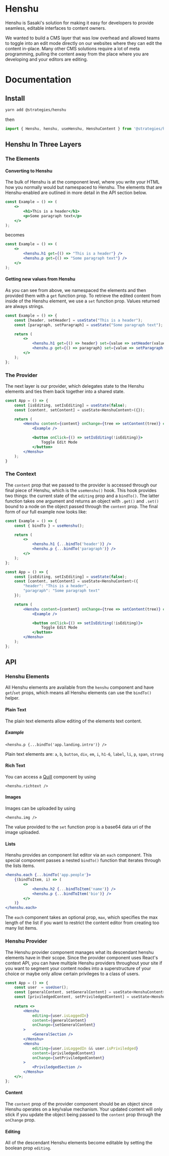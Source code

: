 # Henshu
Henshu is Sasaki's solution for making it easy for developers to provide seamless, editable interfaces to content owners.

We wanted to build a CMS layer that was low overhead and allowed teams to toggle into an edit mode directly on our websites where they can edit the content in-place. Many other CMS solutions require a lot of meta programming, pulling the content away from the place where you are developing and your editors are editing. 


# Documentation

## Install
```sh
yarn add @strategies/henshu
```

then

```js
import { Henshu, henshu, useHenshu, HenshuContent } from '@strategies/henshu';
```

## Henshu In Three Layers

### The Elements
#### Converting to Henshu

The bulk of Henshu is at the component level, where you write your HTML how you normally would but namespaced to Henshu. The 
elements that are Henshu-enabled are outlined in more detail in the API section below.
```jsx
const Example = () => (
    <>
        <h1>This is a header</h1>
        <p>Some paragraph text</p>
    </>
);
```
becomes

```jsx
const Example = () => (
    <>
        <henshu.h1 get={() => "This is a header"} />
        <henshu.p get={() => "Some paragraph text"} />
    </>
);
```

#### Getting new values from Henshu

As you can see from above, we namespaced the elements and then provided them with a `get` function prop. To retrieve the edited
content from inside of the Henshu element, we use a `set` function prop. Values returned are always strings.
```jsx
const Example = () => {
    const [header, setHeader] = useState("This is a header");
    const [paragraph, setParagraph] = useState("Some paragraph text");

    return (
        <>
            <henshu.h1 get={() => header} set={value => setHeader(value)} />
            <henshu.p get={() => paragraph} set={value => setParagraph(value)} />
        </>
    );
};
```

### The Provider

The next layer is our provider, which delegates state to the Henshu elements and ties them back together into a shared state.
```jsx
const App = () => {
    const [isEditing, setIsEditing] = useState(false);
    const [content, setContent] = useState<HenshuContent>({});

    return (
        <Henshu content={content} onChange={tree => setContent(tree)} editing={isEditing}>
            <Example />

            <button onClick={() => setIsEditing(!isEditing)}>
                Toggle Edit Mode
            </button>
        </Henshu>
    );
}
```

### The Context

The `content` prop that we passed to the provider is accessed through our final piece of Henshu, which is the `useHenshu()` hook.
This hook provides two things: the current state of the `editing` prop and a `bindTo()`. The latter function takes one argument 
and returns an object with `.get()` and `.set()` bound to a node on the object passed through the `content` prop. The final form of our full example now looks like:
```jsx
const Example = () => {
    const { bindTo } = useHenshu();

    return (
        <>
            <henshu.h1 {...bindTo('header')} />
            <henshu.p {...bindTo('paragraph')} />
        </>
    );
};

const App = () => {
    const [isEditing, setIsEditing] = useState(false);
    const [content, setContent] = useState<HenshuContent>({
        "header": "This is a header",
        "paragraph": "Some paragraph text"
    });

    return (
        <Henshu content={content} onChange={tree => setContent(tree)} editing={isEditing}>
            <Example />

            <button onClick={() => setIsEditing(!isEditing)}>
                Toggle Edit Mode
            </button>
        </Henshu>
    );
};
```

## API
### Henshu Elements
All Henshu elements are available from the `henshu` component and have `get`/`set` props, which means all Henshu elements can use the `bindTo()` helper. 

#### Plain Text
The plain text elements allow editing of the elements text content.

##### Example
```
<henshu.p {...bindTo('app.landing.intro')} />
```
Plain text elements are: `a`, `b`, `button`, `div`, `em`, `i`, `h1-6`, `label`, `li`, `p`, `span`, `strong`

#### Rich Text
You can access a [Quill](https://github.com/ianstormtaylor/slate) component by using
```
<henshu.richtext />
```

#### Images
Images can be uploaded by using 
```
<henshu.img />
```
The value provided to the `set` function prop is a base64 data uri of the image uploaded. 

#### Lists
Henshu provides an component list editor via an `each` component. This special component passes a nested `bindTo()` function that iterates through the lists items.
```jsx
<henshu.each {...bindTo('app.people'}>
	{(bindToItem, i) => (
		<>
			<henshu.h2 {...bindToItem('name')} />
			<henshu.p {...bindToItem('bio')} />
		</>
	)}
</henshu.each>
```
The `each` component takes an optional prop, `max`, which specifies the max length of the list if you want to restrict the content editor from creating too many list items.

### Henshu Provider

The Henshu provider component manages what its descendant henshu elements have in their scope. Since the provider component uses React's context API, you can have multiple Henshu providers throughout your site if you want to segment your content nodes into a superstructure of your choice or maybe only allow certain privileges to a class of users.

```jsx
const App = () => {
	const user  = useUser();
	const [generalContent, setGeneralContent] = useState<HenshuContent>({});
	const [priviledgedContent, setPriviledgedContent] = useState<HenshuContent>({});
	
	return <>
		<Henshu
			editing={user.isLoggedIn}
			content={generalContent}
			onChange={setGeneralContent}
		>
			<GeneralSection />
		</Henshu>
		<Henshu
			editing={user.isLoggedIn && user.isPriviledged}
			content={priviledgedContent}
			onChange={setPriviledgedContent}
		>
			<PriviledgedSection />
		</Henshu>
	</>;
};
```

#### Content
The `content` prop of the provider component should be an object since Henshu operates on a key/value mechanism. Your updated content will only stick if you update the object being passed to the `content` prop  through the `onChange` prop.

 #### Editing
 All of the descendant Henshu elements become editable by setting the boolean prop `editing`.
